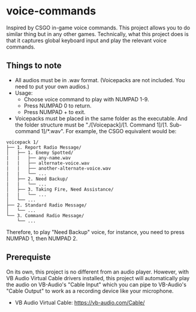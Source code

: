 # voice-commands
Inspired by CSGO in-game voice commands. This project allows you to do similar thing but in any other games. Technically, what this project does is that it captures global keyboard input and play the relevant voice commands.  

## Things to note
- All audios must be in .wav format. (Voicepacks are not included. You need to put your own audios.)  
- Usage:  
   + Choose voice command to play with NUMPAD 1-9.  
   + Press NUMPAD 0 to return.  
   + Press NUMPAD + to exit.  
- Voicepacks must be placed in the same folder as the executable. And the folder structure must be "./[Voicepack]/[1. Command 1]/[1. Sub-command 1]/\*.wav". For example, the CSGO equivalent would be:  
```
voicepack 1/  
├── 1. Report Radio Message/  
│   ├── 1. Enemy Spotted/  
|   |   ├── any-name.wav  
|   |   ├── alternate-voice.wav  
|   |   ├── another-alternate-voice.wav  
|   |   └── ...  
│   ├── 2. Need Backup/  
|   |   └── ...  
│   ├── 3. Taking Fire, Need Assistance/  
|   |   └── ...  
│   └── ...  
├── 2. Standard Radio Message/  
│   └── ...  
└── 3. Command Radio Message/  
    └── ...  
```
Therefore, to play "Need Backup" voice, for instance, you need to press NUMPAD 1, then NUMPAD 2.  

## Prerequiste
On its own, this project is no different from an audio player. However, with VB Audio Virtual Cable drivers installed, this project will automatically play the audio on VB-Audio's "Cable Input" which you can pipe to VB-Audio's "Cable Output" to work as a recording device like your microphone.  
- VB Audio Virtual Cable: https://vb-audio.com/Cable/
